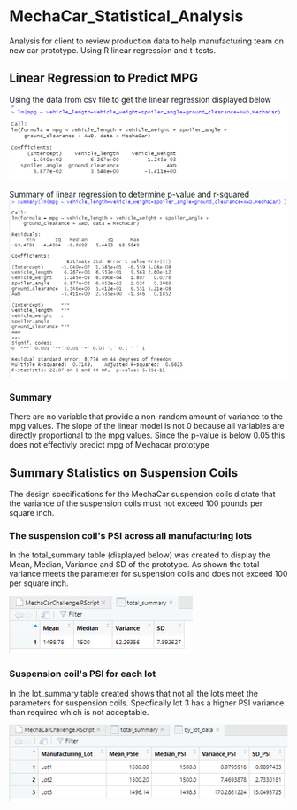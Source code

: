 # MechaCar_Statistical_Analysis
Analysis for client to review production data to help manufacturing team on new car prototype. Using R linear regression and t-tests.
 
## Linear Regression to Predict MPG
Using the data from csv file to get the linear regression displayed below
![This is an image](https://github.com/fisher-n/MechaCar_Statistical_Analysis/blob/main/images/d1.png)

Summary of linear regression to determine p-value and r-squared
![This is an image](https://github.com/fisher-n/MechaCar_Statistical_Analysis/blob/main/images/d2.png)

### Summary
There are no variable that provide a non-random amount of variance to the mpg values.
The slope of the linear model is not 0 because all variables are directly proportional to the mpg values.
Since the p-value is below 0.05 this does not effectivly predict mpg of Mechacar prototype

## Summary Statistics on Suspension Coils
The design specifications for the MechaCar suspension coils dictate that the variance of the suspension coils must not exceed 100 pounds per square inch.

### The suspension coil's PSI across all manufacturing lots
In the total_summary table (displayed below) was created to display the Mean, Median, Variance and SD of the prototype. As shown the total variance meets the parameter for suspension coils and does not exceed 100 per square inch.

![This is an image](https://github.com/fisher-n/MechaCar_Statistical_Analysis/blob/main/images/D2a.png)

### Suspension coil's PSI for each lot
In the lot_summary table created shows that not all the lots meet the parameters for suspension coils. Specfically lot 3 has a higher PSI variance than required which is not acceptable. 

![This is an image](https://github.com/fisher-n/MechaCar_Statistical_Analysis/blob/main/images/d2b.png)

